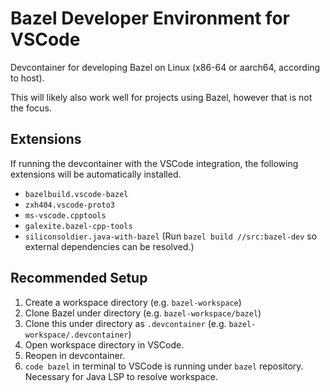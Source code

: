 # Bazel Developer Environment for VSCode

Devcontainer for developing Bazel on Linux (x86-64 or aarch64, according to host).

This will likely also work well for projects using Bazel, however that is not the focus.

## Extensions

If running the devcontainer with the VSCode integration, the following extensions will be automatically installed.

- `bazelbuild.vscode-bazel`
- `zxh404.vscode-proto3`
- `ms-vscode.cpptools`
- `galexite.bazel-cpp-tools`
- `siliconsoldier.java-with-bazel`
  (Run `bazel build //src:bazel-dev` so external dependencies can be resolved.)

## Recommended Setup

1. Create a workspace directory (e.g. `bazel-workspace`)
2. Clone Bazel under directory (e.g. `bazel-workspace/bazel`)
3. Clone this under directory as `.devcontainer` (e.g. `bazel-workspace/.devcontainer`)
4. Open workspace directory in VSCode.
5. Reopen in devcontainer.
6. `code bazel` in terminal to VSCode is running under `bazel` repository. Necessary for Java LSP to resolve workspace.
